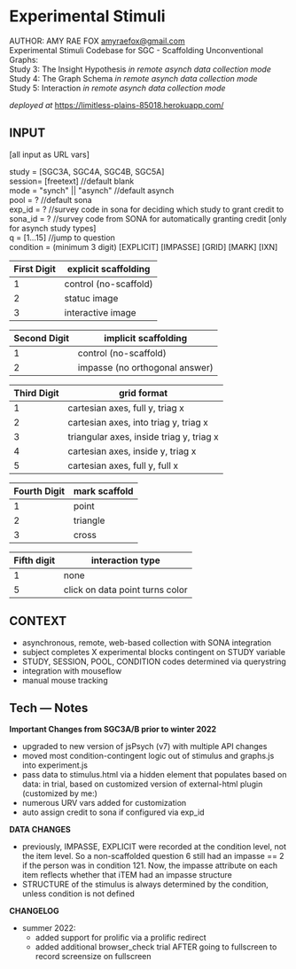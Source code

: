 # Experimental Stimuli 
AUTHOR: AMY RAE FOX amyraefox@gmail.com  
Experimental Stimuli Codebase for SGC - Scaffolding Unconventional Graphs:  
Study 3: The Insight Hypothesis _in remote asynch data collection mode_  
Study 4: The Graph Schema _in remote asynch data collection mode_  
Study 5: Interaction _in remote asynch data collection mode_  

_deployed at_ https://limitless-plains-85018.herokuapp.com/

## INPUT
[all input as URL vars]

study = [SGC3A, SGC4A, SGC4B, SGC5A]  
session= [freetext] //default blank  
mode = "synch" || "asynch" //default asynch  
pool = ? //default sona  
exp_id = ? //survey code in sona for deciding which study to grant credit to  
sona_id = ? //survey code from SONA for automatically granting credit [only for asynch study types]  
q = [1...15] //jump to question  
condition = (minimum 3 digit) [EXPLICIT] [IMPASSE] [GRID] [MARK] [IXN]

First Digit    | explicit scaffolding
 ------------- |-------------
 1      | control (no-scaffold)
 2      | statuc image 
 3      | interactive image

Second Digit    | implicit scaffolding
 ------------- |-------------
1      | control (no-scaffold)
2      | impasse (no orthogonal answer)

Third Digit    | grid format
------------- |-------------
 1 | cartesian axes, full y, triag x
 2 | cartesian axes, into triag y, triag x
 3 | triangular axes, inside triag y, triag x
 4 | cartesian axes, inside y, triag x
 5 | cartesian axes, full y, full x

Fourth Digit    | mark scaffold
------------- |-------------
 1 | point
 2 | triangle
 3 | cross

 Fifth digit  | interaction type
------------- |-------------
 1 | none
 5 | click on data point turns color 


##  CONTEXT
- asynchronous, remote, web-based collection with SONA integration
- subject completes X experimental blocks contingent on STUDY variable
- STUDY, SESSION, POOL, CONDITION codes determined via querystring
- integration with mouseflow
- manual mouse tracking 

## Tech — Notes
**Important Changes from SGC3A/B prior to winter 2022**
- upgraded to new version of jsPsych (v7) with multiple API changes 
- moved most condition-contingent logic out of stimulus and graphs.js into experiment.js
- pass data to stimulus.html via a hidden <data> element that populates based on data: in trial, based on customized version of external-html plugin (customized by me:)
- numerous URV vars added for customization 
- auto assign credit to sona if configured via exp_id

**DATA CHANGES**
- previously, IMPASSE, EXPLICIT were recorded at the condition level, not the item level. So a non-scaffolded question 6 still had an impasse == 2 if the person was in condition 121. Now, the impasse attribute on each item reflects whether that iTEM had an impasse structure 
- STRUCTURE of the stimulus is always determined by the condition, unless condition is not defined 

**CHANGELOG**
- summer 2022:
  - added support for prolific via a prolific redirect 
  - added additional browser_check trial AFTER going to fullscreen to record screensize on fullscreen